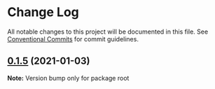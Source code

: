 # Change Log

All notable changes to this project will be documented in this file.
See [Conventional Commits](https://conventionalcommits.org) for commit guidelines.

## [0.1.5](https://github.com/daniseguraf/react-components-library/compare/v0.1.4...v0.1.5) (2021-01-03)

**Note:** Version bump only for package root
